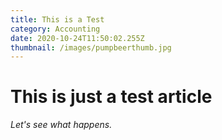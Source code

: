 ```yaml
---
title: This is a Test
category: Accounting
date: 2020-10-24T11:50:02.255Z
thumbnail: /images/pumpbeerthumb.jpg
---
```


# This is just a test article

*Let's see what happens.*
